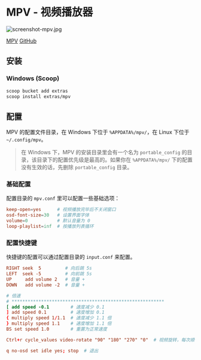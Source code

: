 # MPV - 视频播放器

![screenshot-mpv.jpg](https://pics-1324197765.cos.ap-shanghai.myqcloud.com/screenshot-mpv.jpg)

[MPV](https://mpv.io/) [GitHub](https://github.com/mpv-player/mpv)

## 安装

### Windows (Scoop)

```bash
scoop bucket add extras
scoop install extras/mpv
```

## 配置

MPV 的配置文件目录，在 Windows 下位于 `%APPDATA%/mpv/`，在 Linux 下位于 `~/.config/mpv`。

> 在 Windows 下，MPV 的安装目录里会有一个名为 `portable_config` 的目录，该目录下的配置优先级是最高的。如果你在 `%APPDATA%/mpv/` 下的配置没有生效的话，先删除 `portable_config` 目录。

### 基础配置

配置目录的 `mpv.conf` 里可以配置一些基础选项：

```conf
keep-open=yes      # 视频播放完毕后不关闭窗口
osd-font-size=30   # 设置界面字体
volume=0           # 默认音量为 0
loop-playlist=inf  # 按播放列表循环
```

### 配置快捷键

快捷键的配置可以通过配置目录的 `input.conf` 来配置。

```conf
RIGHT seek  5         # 向后跳 5s
LEFT  seek -5         # 向前跳 5s
UP     add volume 2   # 音量 +
DOWN   add volume -2  # 音量 +

# 倍速
# *********************************************************
[ add speed -0.1        # 速度减少 0.1
] add speed 0.1         # 速度增加 0.1
{ multiply speed 1/1.1  # 速度减少 1.1 倍
} multiply speed 1.1    # 速度增加 1.1 倍
BS set speed 1.0        # 重置为正常速度

Ctrl+r cycle_values video-rotate "90" "180" "270" "0"  # 视频旋转，每次顺时针旋转 90 度

q no-osd set idle yes; stop  # 退出
```
